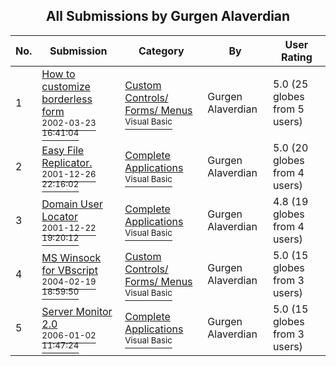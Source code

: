 ﻿<div align="center">

## All Submissions by Gurgen Alaverdian

</div>

No.  | Submission | Category | By   | User Rating
---- | ---------- | -------- | ---- | -----------
1 | [How to customize borderless form<br /><sup>2002-03-23 16:41:04</sup>](https://github.com/Planet-Source-Code/gurgen-alaverdian-how-to-customize-borderless-form__1-32973) | [Custom Controls/ Forms/  Menus<br /><sup>Visual Basic</sup>](../ByCategory/custom-controls-forms-menus__1-4.md) | Gurgen Alaverdian | 5.0 (25 globes from 5 users)
2 | [Easy File Replicator\.<br /><sup>2001-12-26 22:16:02</sup>](https://github.com/Planet-Source-Code/gurgen-alaverdian-easy-file-replicator__1-30142) | [Complete Applications<br /><sup>Visual Basic</sup>](../ByCategory/complete-applications__1-27.md) | Gurgen Alaverdian | 5.0 (20 globes from 4 users)
3 | [Domain User Locator<br /><sup>2001-12-22 19:20:12</sup>](https://github.com/Planet-Source-Code/gurgen-alaverdian-domain-user-locator__1-30047) | [Complete Applications<br /><sup>Visual Basic</sup>](../ByCategory/complete-applications__1-27.md) | Gurgen Alaverdian | 4.8 (19 globes from 4 users)
4 | [MS Winsock for VBscript<br /><sup>2004-02-19 18:59:50</sup>](https://github.com/Planet-Source-Code/gurgen-alaverdian-ms-winsock-for-vbscript__1-51879) | [Custom Controls/ Forms/  Menus<br /><sup>Visual Basic</sup>](../ByCategory/custom-controls-forms-menus__1-4.md) | Gurgen Alaverdian | 5.0 (15 globes from 3 users)
5 | [Server Monitor 2\.0<br /><sup>2006-01-02 11:47:24</sup>](https://github.com/Planet-Source-Code/gurgen-alaverdian-server-monitor-2-0__1-63895) | [Complete Applications<br /><sup>Visual Basic</sup>](../ByCategory/complete-applications__1-27.md) | Gurgen Alaverdian | 5.0 (15 globes from 3 users)
